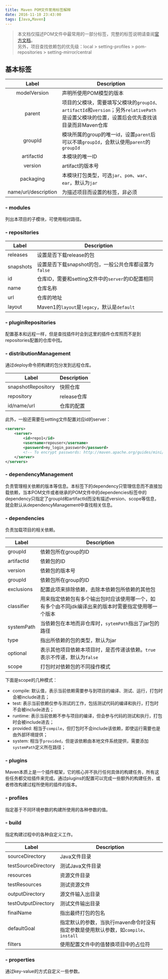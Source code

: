 ```yaml
---
title: Maven POM文件常用标签解释
date: 2016-11-10 23:43:00
tags: [Java,Maven]
---
```


> 本文档仅描述POM文件中最常用的一部分标签，完整的标签说明请查阅[官方文档](http://maven.apache.org/ref/3.2.5/maven-model/maven.html)。  
> 另外，项目查找依赖包的优先级：local > setting-profiles > pom-repositories > setting-mirror/central

## 基本标签

| Label | Description |
| :--: | ---- |
| modelVersion | 声明所使用POM模型的版本 |
| parent | 项目的父模块，需要填写父模块的`groupId`、`artifactId`和`version`；另外`relativePath`是设置父模块的位置，设置后会优先查找该目录而非Maven仓库 |
| groupId | 模块所属的group的唯一id，设置`parent`后可以不填`groupId`，会默认使用`parent`的`groupId` |
| artifactId | 本模块的唯一ID |
| version | artifact的版本号 |
| packaging | 本模块打包类型，可选`jar`、`pom`、`war`、`ear`，默认为`jar` |
| name/url/description | 为描述项目而设置的标签，非必须 |

### - modules

列出本项目的子模块，可使用相对路径。

### - repositories

| Label | Description |
| ---- | ---- |
| releases | 设置是否下载release的包 |
| snapshots | 设置是否下载snapshot的包，一般公共仓库都设置为`false` |
| id | 仓库ID，需要和setting文件中的`server`的ID配置相同 |
| name | 仓库名称 |
| url | 仓库的地址 |
| layout | Maven1的`layout`是`legacy`，默认是`default` |

### - pluginRepositories

配置基本和远程一样，但是查找插件时会到这里的插件仓库照而不是到repositories配置的仓库中找。

### - distributionManagement

通过deploy命令把构建的包分发到远程仓库。

| Label | Description |
| ---- | ---- |
| snapshotRepository | 快照仓库 |
| repository | release仓库 |
| id/name/url | 仓库的配置 |

此外，一般还需要在setting文件配置对应id的server：

```xml
<servers>
    <server>
        <id>repo1</id>
        <username>repouser</username>
        <password>my_login_password</password>
        <!-- To encrypt passwords: http://maven.apache.org/guides/mini/guide-encryption.html -->
    </server>
</servers>
```

### - dependencyManagement

负责管理相关依赖的版本等信息。本标签下的dependency只管理信息而不直接加载依赖，当本POM文件或者继承的POM文件中的dependencies标签中的dependency只指定了groupId和artifactId而没有描述version、scope等信息，就会默认从dependencyManagement中查找相关信息。

### - dependencies

负责加载项目的相关依赖。

| Label | Description |
| ---- | ---- |
| groupId | 依赖包所在group的ID |
| artifactId | 依赖包的ID |
| version | 依赖包的版本号 |
| groupId | 依赖包所在group的ID |
| exclusions | 配置此项来排除依赖，去除本依赖包所依赖的其他包 |
| classifier | 用来指定依赖包有多个输出包时应该使用哪一个，如有多个由不同jdk编译出来的版本时需要指定使用哪一个版本 |
| systemPath | 当依赖包在本地而非仓库时，`sytemPath`指出了jar包的路径 |
| type | 指出所依赖的包的类型，默认为jar |
| optional | 表示其他项目依赖本项目时，是否传递该依赖。`true`表示不传递，默认为`false` |
| scope | 打包时对依赖包的不同操作模式 |

下面是scope的几种模式：

- compile: 默认值，表示当前依赖需要参与到项目的编译、测试、运行，打包时会被include进去；
- test: 表示当前依赖仅参与测试的工作，包括测试代码的编译和执行，打包时不会被include进去；
- runtime: 表示当前依赖不参与项目的编译，但会参与代码的测试和执行，打包时会被include进去；
- provided: 相当于`compile`，但打包时不会include该依赖，即使运行需要也是由外部环境提供；
- system: 相当于`provided`，但是该依赖由本地文件系统提供，需要添加`systemPath`定义所在路径；

### - plugins

Maven本质上是一个插件框架，它的核心并不执行任何具体的构建任务，所有这些任务都交给插件来完成。通过plugins的配置可以完成一些额外的构建任务，或者修改构建过程所使用的插件的版本。

### - profiles

指定基于不同环境参数的构建所使用的各种参数的值。

### - build

指定构建过程中的各种自定义工作。

| Label | Description |
| ---- | ---- |
| sourceDirectory | Java文件目录 |
| testSourceDirectory | 测试Java文件目录 |
| resources | 资源文件目录 |
| testResources | 测试资源文件 |
| outputDirectory | 源文件输入出目录   |
| testOutputDirectory | 测试文件输出目录 |
| finalName | 指出最终打包的包名 |
| defaultGoal | 指定默认的参数，当执行maven命令时没有指定参数是使用默认参数，如`compile`、`install` |
| filters | 使用配置文件中的值替换项目中的占位符 |

### - properties

通过key-value的方式自定义一些参数。
